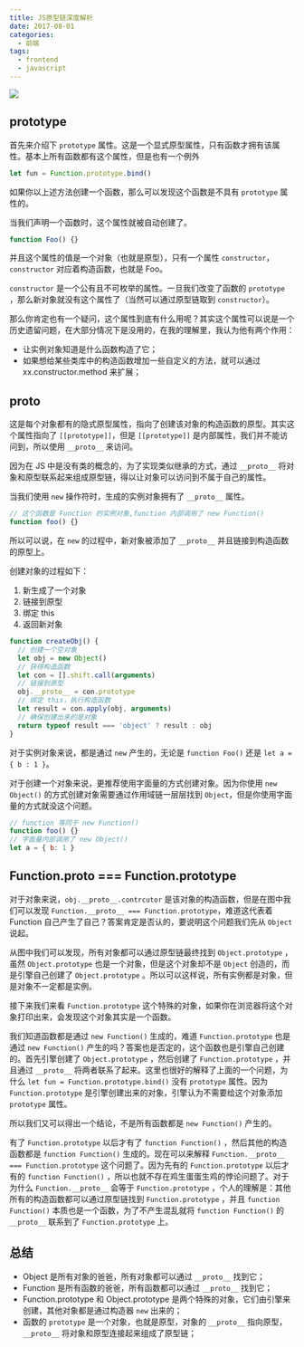 ```yaml
---
title: JS原型链深度解析
date: 2017-08-01
categories:
  - 前端
tags:
  - frontend
  - javascript
---
```


![](https://camo.githubusercontent.com/8c32afe801835586c6ee59ef570fe2b322eadd6e/68747470733a2f2f79636b2d313235343236333432322e636f732e61702d7368616e676861692e6d7971636c6f75642e636f6d2f626c6f672f323031392d30362d30312d3033333932352e706e67)

## prototype

首先来介绍下 `prototype` 属性。这是一个显式原型属性，只有函数才拥有该属性。基本上所有函数都有这个属性，但是也有一个例外

```js
let fun = Function.prototype.bind()
```

如果你以上述方法创建一个函数，那么可以发现这个函数是不具有 `prototype` 属性的。

当我们声明一个函数时，这个属性就被自动创建了。

```js
function Foo() {}
```

并且这个属性的值是一个对象（也就是原型），只有一个属性 `constructor`，`constructor` 对应着构造函数，也就是 Foo。

`constructor` 是一个公有且不可枚举的属性。一旦我们改变了函数的 `prototype` ，那么新对象就没有这个属性了（当然可以通过原型链取到 `constructor`）。

那么你肯定也有一个疑问，这个属性到底有什么用呢？其实这个属性可以说是一个历史遗留问题，在大部分情况下是没用的，在我的理解里，我认为他有两个作用：

- 让实例对象知道是什么函数构造了它；
- 如果想给某些类库中的构造函数增加一些自定义的方法，就可以通过 xx.constructor.method 来扩展；

## __proto__

这是每个对象都有的隐式原型属性，指向了创建该对象的构造函数的原型。其实这个属性指向了 `[[prototype]]`，但是 `[[prototype]]` 是内部属性，我们并不能访问到，所以使用 `__proto__` 来访问。

因为在 JS 中是没有类的概念的，为了实现类似继承的方式，通过 `__proto__` 将对象和原型联系起来组成原型链，得以让对象可以访问到不属于自己的属性。

当我们使用 `new` 操作符时，生成的实例对象拥有了 `__proto__` 属性。

```js
// 这个函数是 Function 的实例对象,function 内部调用了 new Function()
function foo() {}
```

所以可以说，在 `new` 的过程中，新对象被添加了 `__proto__` 并且链接到构造函数的原型上。

创建对象的过程如下：

1. 新生成了一个对象
2. 链接到原型
3. 绑定 this
4. 返回新对象

```js
function createObj() {
  // 创建一个空对象
  let obj = new Object()
  // 获得构造函数
  let con = [].shift.call(arguments)
  // 链接到原型
  obj.__proto__ = con.prototype
  // 绑定 this，执行构造函数
  let result = con.apply(obj, arguments)
  // 确保创建出来的是对象
  return typeof result === 'object' ? result : obj
}
```

对于实例对象来说，都是通过 `new` 产生的，无论是 `function Foo()` 还是 `let a = { b : 1 }`。

对于创建一个对象来说，更推荐使用字面量的方式创建对象。因为你使用 `new Object()` 的方式创建对象需要通过作用域链一层层找到 `Object`，但是你使用字面量的方式就没这个问题。

```js
// function 等同于 new Function()
function foo() {}
// 字面量内部调用了 new Object()
let a = { b: 1 }
```

## Function.proto === Function.prototype

对于对象来说，`obj.__proto__.contrcutor` 是该对象的构造函数，但是在图中我们可以发现 `Function.__proto__ === Function.prototype`，难道这代表着 Function 自己产生了自己？答案肯定是否认的，要说明这个问题我们先从 `Object` 说起。

从图中我们可以发现，所有对象都可以通过原型链最终找到 `Object.prototype` ，虽然 `Object.prototype` 也是一个对象，但是这个对象却不是 `Object` 创造的，而是引擎自己创建了 `Object.prototype` 。所以可以这样说，所有实例都是对象，但是对象不一定都是实例。

接下来我们来看 `Function.prototype` 这个特殊的对象，如果你在浏览器将这个对象打印出来，会发现这个对象其实是一个函数。

我们知道函数都是通过 `new Function()` 生成的，难道 `Function.prototype` 也是通过 `new Function()` 产生的吗？答案也是否定的，这个函数也是引擎自己创建的。首先引擎创建了 `Object.prototype` ，然后创建了 `Function.prototype` ，并且通过 `__proto__` 将两者联系了起来。这里也很好的解释了上面的一个问题，为什么 `let fun = Function.prototype.bind()` 没有 `prototype` 属性。因为 `Function.prototype` 是引擎创建出来的对象，引擎认为不需要给这个对象添加 `prototype` 属性。

所以我们又可以得出一个结论，不是所有函数都是 `new Function()` 产生的。

有了 `Function.prototype` 以后才有了 `function Function()` ，然后其他的构造函数都是 `function Function()` 生成的。现在可以来解释 `Function.__proto__ === Function.prototype` 这个问题了。因为先有的 `Function.prototype` 以后才有的 `function Function()` ，所以也就不存在鸡生蛋蛋生鸡的悖论问题了。对于为什么 `Function.__proto__` 会等于 `Function.prototype` ，个人的理解是：其他所有的构造函数都可以通过原型链找到 `Function.prototype` ，并且 `function Function()` 本质也是一个函数，为了不产生混乱就将 `function Function()` 的 `__proto__` 联系到了 `Function.prototype` 上。

## 总结

- Object 是所有对象的爸爸，所有对象都可以通过 `__proto__` 找到它；
- Function 是所有函数的爸爸，所有函数都可以通过 `__proto__` 找到它；
- Function.prototype 和 Object.prototype 是两个特殊的对象，它们由引擎来创建，其他对象都是通过构造器 `new` 出来的；
- 函数的 `prototype` 是一个对象，也就是原型，对象的 `__proto__` 指向原型， `__proto__` 将对象和原型连接起来组成了原型链；
